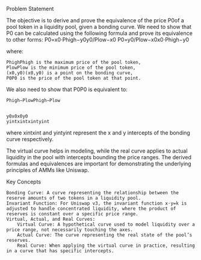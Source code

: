 Problem Statement

The objective is to derive and prove the equivalence of the price P0​ of a pool token in a liquidity pool, given a bonding curve. We need to show that P0​ can be calculated using the following formula and prove its equivalence to other forms:
P0=x0⋅Phigh−y0y0/Plow−x0
P0​=y0​/Plow​−x0​x0​⋅Phigh​−y0​​

where:

    PhighPhigh​ is the maximum price of the pool token,
    PlowPlow​ is the minimum price of the pool token,
    (x0,y0)(x0​,y0​) is a point on the bonding curve,
    P0P0​ is the price of the pool token at that point.

We also need to show that P0P0​ is equivalent to:

    Phigh−PlowPhigh​−Plow​

    ​
    y0x0x0​y0​​
    yintxintxint​yint​​

where xintxint​ and yintyint​ represent the x and y intercepts of the bonding curve respectively.

The virtual curve helps in modeling, while the real curve applies to actual liquidity in the pool with intercepts bounding the price ranges. The derived formulas and equivalences are important for demonstrating the underlying principles of AMMs like Uniswap.

Key Concepts

    Bonding Curve: A curve representing the relationship between the reserve amounts of two tokens in a liquidity pool.
    Invariant Function: For Uniswap v3, the invariant function x⋅y=k is adjusted to handle concentrated liquidity, where the product of reserves is constant over a specific price range.
    Virtual, Actual, and Real Curves:
        Virtual Curve: A hypothetical curve used to model liquidity over a price range, not necessarily touching the axes.
        Actual Curve: The curve representing the real state of the pool’s reserves.
        Real Curve: When applying the virtual curve in practice, resulting in a curve that has specific intercepts.